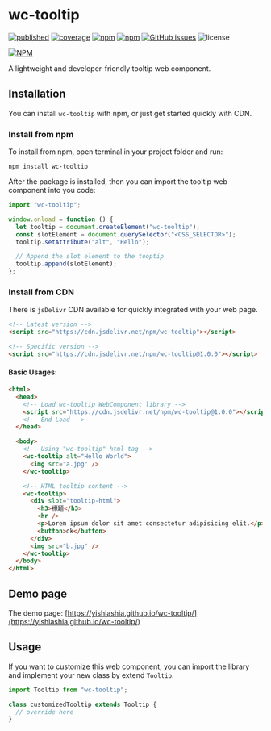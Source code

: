 # wc-tooltip

[![published][wc-image]][wc-url]
[![coverage][coverage-image]][coverage-url]
[![npm](https://img.shields.io/npm/v/wc-tooltip.svg?style=flat-square)](https://www.npmjs.com/package/wc-tooltip)
[![npm](https://img.shields.io/npm/dm/wc-tooltip.svg?style=flat-square)](https://www.npmjs.com/package/wc-tooltip)
[![GitHub issues](https://img.shields.io/github/issues/yishiashia/wc-tooltip.svg?style=flat-square)](https://github.com/yishiashia/wc-tooltip/issues)
![license](https://img.shields.io/npm/l/wc-tooltip.svg?style=flat-square)

[![NPM](https://nodei.co/npm/wc-tooltip.png?mini=true)](https://www.npmjs.com/package/wc-tooltip)

A lightweight and developer-friendly tooltip web component.

## Installation

You can install `wc-tooltip` with npm, or just get started quickly with CDN.

### Install from npm

To install from npm, open terminal in your project folder and run:

```shell
npm install wc-tooltip
```

After the package is installed, then you can import the tooltip web component into you code:

```js
import "wc-tooltip";

window.onload = function () {
  let tooltip = document.createElement("wc-tooltip");
  const slotElement = document.querySelector("<CSS_SELECTOR>");
  tooltip.setAttribute("alt", "Hello");

  // Append the slot element to the tooptip
  tooltip.append(slotElement);
};
```

### Install from CDN

There is `jsDelivr` CDN available for quickly integrated with your web page.

```html
<!-- Latest version -->
<script src="https://cdn.jsdelivr.net/npm/wc-tooltip"></script>

<!-- Specific version -->
<script src="https://cdn.jsdelivr.net/npm/wc-tooltip@1.0.0"></script>
```

#### Basic Usages:

```html
<html>
  <head>
    <!-- Load wc-tooltip WebComponent library -->
    <script src="https://cdn.jsdelivr.net/npm/wc-tooltip@1.0.0"></script>
    <!-- End Load -->
  </head>

  <body>
    <!-- Using "wc-tooltip" html tag -->
    <wc-tooltip alt="Hello World">
      <img src="a.jpg" />
    </wc-tooltip>

    <!-- HTML tooltip content -->
    <wc-tooltip>
      <div slot="tooltip-html">
        <h3>標題</h3>
        <hr />
        <p>Lorem ipsum dolor sit amet consectetur adipisicing elit.</p>
        <button>ok</button>
      </div>
      <img src="b.jpg" />
    </wc-tooltip>
  </body>
</html>
```

## Demo page

The demo page: [https://yishiashia.github.io/wc-tooltip/](https://yishiashia.github.io/wc-tooltip/)

## Usage

If you want to customize this web component, you can import the library and implement your new class by extend `Tooltip`.

```js
import Tooltip from "wc-tooltip";

class customizedTooltip extends Tooltip {
  // override here
}
```

[wc-image]: https://img.shields.io/badge/webcomponents.org-published-blue.svg?style=flat-square
[wc-url]: https://www.webcomponents.org/element/wc-tooltip
[coverage-image]: https://img.shields.io/endpoint?style=flat-square&url=https%3A%2F%2Fgist.githubusercontent.com%2Fyishiashia%2Fdee60aefdce58a7559baeb7c5deb3a8b%2Fraw%2F9536ad2fd04e8dd663d9d442609bba082eb59f95%2Fwc-tooltip__heads_main.json
[coverage-url]: https://gist.githubusercontent.com/yishiashia/dee60aefdce58a7559baeb7c5deb3a8b/raw/9536ad2fd04e8dd663d9d442609bba082eb59f95/wc-tooltip__heads_main.json
[js-image]: https://img.shields.io/badge/ES-6%2B-ff69b4.svg?style=flat-square
[js-url]: https://www.ecma-international.org/ecma-262/6.0/
[ts-image]: https://img.shields.io/badge/TypeScript-^4.7.4-blue?style=flat-square
[ts-url]: https://www.typescriptlang.org/
